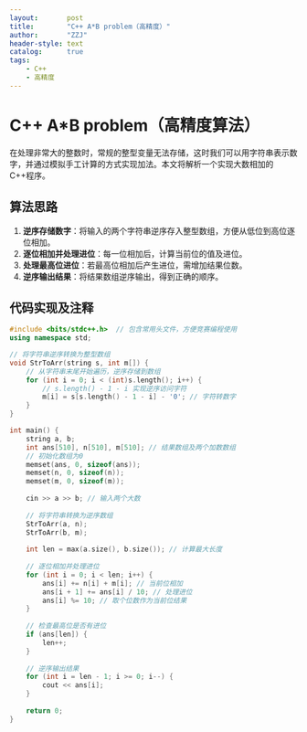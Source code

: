 ```yaml
---
layout:       post
title:        "C++ A*B problem（高精度）"
author:       "ZZJ"
header-style: text
catalog:      true
tags: 
    - C++
    - 高精度
---
```


# C++ A*B problem（高精度算法）

在处理非常大的整数时，常规的整型变量无法存储，这时我们可以用字符串表示数字，并通过模拟手工计算的方式实现加法。本文将解析一个实现大数相加的C++程序。

## 算法思路

1. **逆序存储数字**：将输入的两个字符串逆序存入整型数组，方便从低位到高位逐位相加。
2. **逐位相加并处理进位**：每一位相加后，计算当前位的值及进位。
3. **处理最高位进位**：若最高位相加后产生进位，需增加结果位数。
4. **逆序输出结果**：将结果数组逆序输出，得到正确的顺序。

## 代码实现及注释


```cpp
#include <bits/stdc++.h>  // 包含常用头文件，方便竞赛编程使用
using namespace std;

// 将字符串逆序转换为整型数组
void StrToArr(string s, int m[]) {
    // 从字符串末尾开始遍历，逆序存储到数组
    for (int i = 0; i < (int)s.length(); i++) {
        // s.length() - 1 - i 实现逆序访问字符
        m[i] = s[s.length() - 1 - i] - '0'; // 字符转数字
    }
}

int main() {
    string a, b;
    int ans[510], n[510], m[510]; // 结果数组及两个加数数组
    // 初始化数组为0
    memset(ans, 0, sizeof(ans));
    memset(n, 0, sizeof(n));
    memset(m, 0, sizeof(m));
    
    cin >> a >> b; // 输入两个大数
    
    // 将字符串转换为逆序数组
    StrToArr(a, n);
    StrToArr(b, m);
    
    int len = max(a.size(), b.size()); // 计算最大长度
    
    // 逐位相加并处理进位
    for (int i = 0; i < len; i++) {
        ans[i] += n[i] + m[i]; // 当前位相加
        ans[i + 1] += ans[i] / 10; // 处理进位
        ans[i] %= 10; // 取个位数作为当前位结果
    }
    
    // 检查最高位是否有进位
    if (ans[len]) {
        len++;
    }
    
    // 逆序输出结果
    for (int i = len - 1; i >= 0; i--) {
        cout << ans[i];
    }
    
    return 0;
}
```
